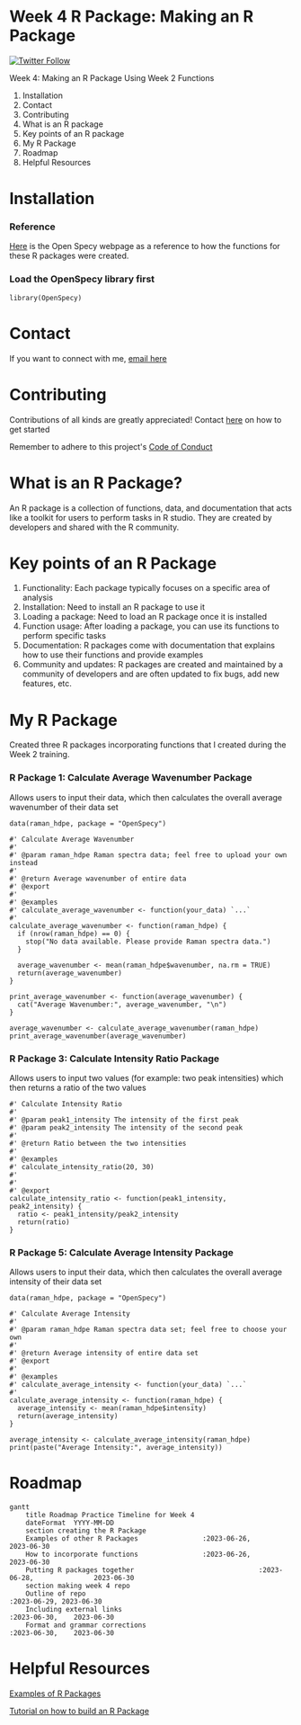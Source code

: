 # Week 4 R Package: Making an R Package

[![Twitter Follow](https://img.shields.io/twitter/follow/csulb?style=social)](https://twitter.com/csulb/with_replies)

Week 4: Making an R Package Using Week 2 Functions
1. Installation
2. Contact
3. Contributing
4. What is an R package
5. Key points of an R package
6. My R Package
7. Roadmap
8. Helpful Resources

# Installation
### Reference
[Here](https://github.com/wincowgerDEV/OpenSpecy-package) is the Open Specy webpage as a reference to how the functions for these R packages were created.

### Load the OpenSpecy library first
```
library(OpenSpecy)
```

# Contact
If you want to connect with me, [email here](mailto:hannah@mooreplasticresearch.org)

# Contributing
Contributions of all kinds are greatly appreciated!
Contact [here](mailto:hannah@mooreplasticresearch.org) on how to get started

Remember to adhere to this project's [Code of Conduct](https://github.com/Cambalab/fake-data-generator/blob/master/.github/CODE_OF_CONDUCT.md)

# What is an R Package?
An R package is a collection of functions, data, and documentation that acts like a toolkit for users to perform tasks in R studio. They are created by developers and shared with the R community.

# Key points of an R Package
1. Functionality: Each package typically focuses on a specific area of analysis
2. Installation: Need to install an R package to use it
3. Loading a package: Need to load an R package once it is installed
4. Function usage: After loading a package, you can use its functions to perform specific tasks
5. Documentation: R packages come with documentation that explains how to use their functions and provide examples
6. Community and updates: R packages are created and maintained by a community of developers and are often updated to fix bugs, add new features, etc.

# My R Package
Created three R packages incorporating functions that I created during the Week 2 training.

### R Package 1: Calculate Average Wavenumber Package
Allows users to input their data, which then calculates the overall average wavenumber of their data set
```
data(raman_hdpe, package = "OpenSpecy")

#' Calculate Average Wavenumber
#'
#' @param raman_hdpe Raman spectra data; feel free to upload your own instead
#'
#' @return Average wavenumber of entire data
#' @export
#'
#' @examples
#' calculate_average_wavenumber <- function(your_data) `...`
#'
calculate_average_wavenumber <- function(raman_hdpe) {
  if (nrow(raman_hdpe) == 0) {
    stop("No data available. Please provide Raman spectra data.")
  }

  average_wavenumber <- mean(raman_hdpe$wavenumber, na.rm = TRUE)
  return(average_wavenumber)
}

print_average_wavenumber <- function(average_wavenumber) {
  cat("Average Wavenumber:", average_wavenumber, "\n")
}

average_wavenumber <- calculate_average_wavenumber(raman_hdpe)
print_average_wavenumber(average_wavenumber)
```

### R Package 3: Calculate Intensity Ratio Package
Allows users to input two values (for example: two peak intensities) which then returns a ratio of the two values
```
#' Calculate Intensity Ratio
#'
#' @param peak1_intensity The intensity of the first peak
#' @param peak2_intensity The intensity of the second peak
#'
#' @return Ratio between the two intensities
#'
#' @examples
#' calculate_intensity_ratio(20, 30)
#'
#'
#' @export
calculate_intensity_ratio <- function(peak1_intensity, peak2_intensity) {
  ratio <- peak1_intensity/peak2_intensity
  return(ratio)
}
```

### R Package 5: Calculate Average Intensity Package
Allows users to input their data, which then calculates the overall average intensity of their data set
```
data(raman_hdpe, package = "OpenSpecy")

#' Calculate Average Intensity
#'
#' @param raman_hdpe Raman spectra data set; feel free to choose your own
#'
#' @return Average intensity of entire data set
#' @export
#'
#' @examples
#' calculate_average_intensity <- function(your_data) `...`
#'
calculate_average_intensity <- function(raman_hdpe) {
  average_intensity <- mean(raman_hdpe$intensity)
  return(average_intensity)
}

average_intensity <- calculate_average_intensity(raman_hdpe)
print(paste("Average Intensity:", average_intensity))
```

# Roadmap
```mermaid
gantt
    title Roadmap Practice Timeline for Week 4
    dateFormat  YYYY-MM-DD
    section creating the R Package
    Examples of other R Packages                :2023-06-26,                             2023-06-30
    How to incorporate functions                :2023-06-26,                             2023-06-30
    Putting R packages together                               :2023-06-28,               2023-06-30
    section making week 4 repo
    Outline of repo                                                         :2023-06-29, 2023-06-30
    Including external links                                                            :2023-06-30,    2023-06-30
    Format and grammar corrections                                                      :2023-06-30,    2023-06-30
```

# Helpful Resources
[Examples of R Packages](https://github.com/nanxstats/awesome-shiny-extensions)

[Tutorial on how to build an R Package](https://www.prestevez.com/post/r-package-tutorial/)
